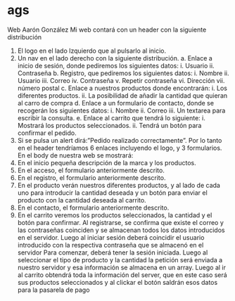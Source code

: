 # ags

Web Aarón González
Mi web contará con un header con la siguiente distribución
1. El logo en el lado Izquierdo que al pulsarlo al inicio.
2. Un nav en el lado derecho con la siguiente distribución.
a. Enlace a inicio de sesión, donde pediremos los siguientes datos:
i. Usuario
ii. Contraseña
b. Registro, que pediremos los siguientes datos:
i. Nombre
ii. Usuario
iii. Correo
iv. Contraseña
v. Repetir contraseña
vi. Dirección
vii. número postal
c. Enlace a nuestros productos donde encontrarán:
i. Los diferentes productos.
ii. La posibilidad de añadir la cantidad que quieran al carro de compra
d. Enlace a un formulario de contacto, donde se recogerán los siguientes datos:
i. Nombre
ii. Correo
iii. Un textarea para escribir la consulta.
e. Enlace al carrito que tendrá lo siguiente:
i. Mostrará los productos seleccionados.
ii. Tendrá un botón para confirmar el pedido.
1. Si se pulsa un alert dirá:”Pedido realizado correctamente”.
Por lo tanto en el header tendríamos 6 enlaces incluyendo el logo, y 3 formularios.
En el body de nuestra web se mostrará:
1. En el inicio pequeña descripción de la marca y los productos.
2. En el acceso, el formulario anteriormente descrito.
3. En el registro, el formulario anteriormente descrito.
4. En el producto verán nuestros diferentes productos, y al lado de cada uno para introducir la cantidad deseada y un botón para enviar el producto con
la cantidad deseada al carrito.
5. En el contacto, el formulario anteriormente descrito.
6. En el carrito veremos los productos seleccionados, la cantidad y el botón para confirmar.
Al registrarse, se confirma que existe el correo y las contraseñas coinciden y se almacenan todos los datos introducidos en el servidor.
Luego al iniciar sesión deberá coincidir el usuario introducido con la respectiva contraseña que se almacenó en el servidor
Para comenzar, deberá tener la sesión iniciada. Luego al seleccionar el tipo de producto y la cantidad la petición será enviada a nuestro servidor y esa
información se almacena en un array.
Luego al ir al carrito obtendrá toda la información del server, que en este caso será sus productos seleccionados y al clickar el botón saldrán esos datos para
la pasarela de pago
